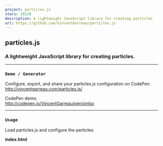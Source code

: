 ```yaml
---
project: particles.js
stars: 29228
description: A lightweight JavaScript library for creating particles
url: https://github.com/VincentGarreau/particles.js
---
```


particles.js
------------

### A lightweight JavaScript library for creating particles.

* * *

### `Demo / Generator`

Configure, export, and share your particles.js configuration on CodePen:  
http://vincentgarreau.com/particles.js/

CodePen demo:  
http://codepen.io/VincentGarreau/pen/pnlso

* * *

### `Usage`

Load particles.js and configure the particles:

**index.html**

<div id\="particles-js"\></div\>

<script src\="particles.js"\></script\>

**app.js**

/\* particlesJS.load(@dom-id, @path-json, @callback (optional)); \*/
particlesJS.load('particles-js', 'assets/particles.json', function() {
  console.log('callback - particles.js config loaded');
});

**particles.json**

{
  "particles": {
    "number": {
      "value": 80,
      "density": {
        "enable": true,
        "value\_area": 800
      }
    },
    "color": {
      "value": "#ffffff"
    },
    "shape": {
      "type": "circle",
      "stroke": {
        "width": 0,
        "color": "#000000"
      },
      "polygon": {
        "nb\_sides": 5
      },
      "image": {
        "src": "img/github.svg",
        "width": 100,
        "height": 100
      }
    },
    "opacity": {
      "value": 0.5,
      "random": false,
      "anim": {
        "enable": false,
        "speed": 1,
        "opacity\_min": 0.1,
        "sync": false
      }
    },
    "size": {
      "value": 10,
      "random": true,
      "anim": {
        "enable": false,
        "speed": 80,
        "size\_min": 0.1,
        "sync": false
      }
    },
    "line\_linked": {
      "enable": true,
      "distance": 300,
      "color": "#ffffff",
      "opacity": 0.4,
      "width": 2
    },
    "move": {
      "enable": true,
      "speed": 12,
      "direction": "none",
      "random": false,
      "straight": false,
      "out\_mode": "out",
      "bounce": false,
      "attract": {
        "enable": false,
        "rotateX": 600,
        "rotateY": 1200
      }
    }
  },
  "interactivity": {
    "detect\_on": "canvas",
    "events": {
      "onhover": {
        "enable": false,
        "mode": "repulse"
      },
      "onclick": {
        "enable": true,
        "mode": "push"
      },
      "resize": true
    },
    "modes": {
      "grab": {
        "distance": 800,
        "line\_linked": {
          "opacity": 1
        }
      },
      "bubble": {
        "distance": 800,
        "size": 80,
        "duration": 2,
        "opacity": 0.8,
        "speed": 3
      },
      "repulse": {
        "distance": 400,
        "duration": 0.4
      },
      "push": {
        "particles\_nb": 4
      },
      "remove": {
        "particles\_nb": 2
      }
    }
  },
  "retina\_detect": true
}

* * *

### `Options`

key

option type / notes

example

`particles.number.value`

number

`40`

`particles.number.density.enable`

boolean

`true` / `false`

`particles.number.density.value_area`

number

`800`

`particles.color.value`

HEX (string)  
RGB (object)  
HSL (object)  
array selection (HEX)  
random (string)

`"#b61924"`  
`{r:182, g:25, b:36}`  
`{h:356, s:76, l:41}`  
`["#b61924", "#333333", "999999"]`  
`"random"`

`particles.shape.type`

string  
array selection

`"circle"`  
`"edge"`  
`"triangle"`  
`"polygon"`  
`"star"`  
`"image"`  
`["circle", "triangle", "image"]`

`particles.shape.stroke.width`

number

`2`

`particles.shape.stroke.color`

HEX (string)

`"#222222"`

`particles.shape.polygon.nb_slides`

number

`5`

`particles.shape.image.src`

path link  
svg / png / gif / jpg

`"assets/img/yop.svg"`  
`"http://mywebsite.com/assets/img/yop.png"`

`particles.shape.image.width`

number  
(for aspect ratio)

`100`

`particles.shape.image.height`

number  
(for aspect ratio)

`100`

`particles.opacity.value`

number (0 to 1)

`0.75`

`particles.opacity.random`

boolean

`true` / `false`

`particles.opacity.anim.enable`

boolean

`true` / `false`

`particles.opacity.anim.speed`

number

`3`

`particles.opacity.anim.opacity_min`

number (0 to 1)

`0.25`

`particles.opacity.anim.sync`

boolean

`true` / `false`

`particles.size.value`

number

`20`

`particles.size.random`

boolean

`true` / `false`

`particles.size.anim.enable`

boolean

`true` / `false`

`particles.size.anim.speed`

number

`3`

`particles.size.anim.size_min`

number

`0.25`

`particles.size.anim.sync`

boolean

`true` / `false`

`particles.line_linked.enable`

boolean

`true` / `false`

`particles.line_linked.distance`

number

`150`

`particles.line_linked.color`

HEX (string)

`#ffffff`

`particles.line_linked.opacity`

number (0 to 1)

`0.5`

`particles.line_linked.width`

number

`1.5`

`particles.move.enable`

boolean

`true` / `false`

`particles.move.speed`

number

`4`

`particles.move.direction`

string

`"none"`  
`"top"`  
`"top-right"`  
`"right"`  
`"bottom-right"`  
`"bottom"`  
`"bottom-left"`  
`"left"`  
`"top-left"`

`particles.move.random`

boolean

`true` / `false`

`particles.move.straight`

boolean

`true` / `false`

`particles.move.out_mode`

string  
(out of canvas)

`"out"`  
`"bounce"`

`particles.move.bounce`

boolean  
(between particles)

`true` / `false`

`particles.move.attract.enable`

boolean

`true` / `false`

`particles.move.attract.rotateX`

number

`3000`

`particles.move.attract.rotateY`

number

`1500`

`interactivity.detect_on`

string

`"canvas", "window"`

`interactivity.events.onhover.enable`

boolean

`true` / `false`

`interactivity.events.onhover.mode`

string  
array selection

`"grab"`  
`"bubble"`  
`"repulse"`  
`["grab", "bubble"]`

`interactivity.events.onclick.enable`

boolean

`true` / `false`

`interactivity.events.onclick.mode`

string  
array selection

`"push"`  
`"remove"`  
`"bubble"`  
`"repulse"`  
`["push", "repulse"]`

`interactivity.events.resize`

boolean

`true` / `false`

`interactivity.events.modes.grab.distance`

number

`100`

`interactivity.events.modes.grab.line_linked.opacity`

number (0 to 1)

`0.75`

`interactivity.events.modes.bubble.distance`

number

`100`

`interactivity.events.modes.bubble.size`

number

`40`

`interactivity.events.modes.bubble.duration`

number  
(second)

`0.4`

`interactivity.events.modes.repulse.distance`

number

`200`

`interactivity.events.modes.repulse.duration`

number  
(second)

`1.2`

`interactivity.events.modes.push.particles_nb`

number

`4`

`interactivity.events.modes.push.particles_nb`

number

`4`

`retina_detect`

boolean

`true` / `false`

* * *

### `Packages install`

##### _**npm**_

https://www.npmjs.com/package/particles.js

```
npm install particles.js
```

##### _**Bower**_

```
bower install particles.js --save
```

##### _**Rails Assets**_

```
gem 'rails-assets-particles.js'
```

##### _**Meteor**_

https://atmospherejs.com/newswim/particles

```
meteor add newswim:particles
```

* * *

### `Hosting / CDN`

_**Please use this host or your own to load particles.js on your projects**_

http://www.jsdelivr.com/#!particles.js
